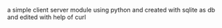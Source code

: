 a simple client server module using python and created with sqlite as db and edited with help of curl 
